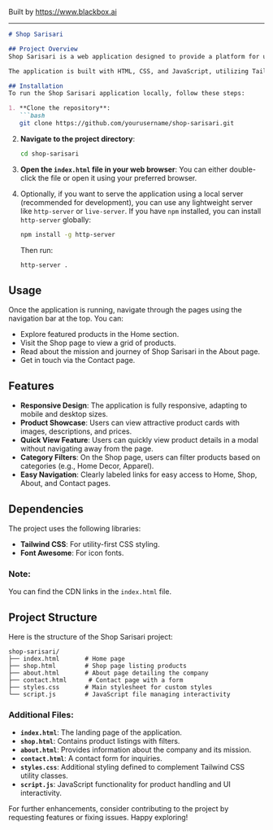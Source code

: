 
Built by https://www.blackbox.ai

---

```markdown
# Shop Sarisari

## Project Overview
Shop Sarisari is a web application designed to provide a platform for users to browse and purchase unique, handcrafted products from local artisans. The project features a user-friendly interface, showcasing popular products, and provides seamless navigation between various pages including Home, Shop, About, and Contact. 

The application is built with HTML, CSS, and JavaScript, utilizing Tailwind CSS for styling and responsive design, alongside interactivity managed through JavaScript.

## Installation
To run the Shop Sarisari application locally, follow these steps:

1. **Clone the repository**:
   ```bash
   git clone https://github.com/yourusername/shop-sarisari.git
   ```
   
2. **Navigate to the project directory**:
   ```bash
   cd shop-sarisari
   ```

3. **Open the `index.html` file in your web browser**:
   You can either double-click the file or open it using your preferred browser.

4. Optionally, if you want to serve the application using a local server (recommended for development), you can use any lightweight server like `http-server` or `live-server`. If you have `npm` installed, you can install `http-server` globally:
   ```bash
   npm install -g http-server
   ```
   Then run:
   ```bash
   http-server .
   ```

## Usage
Once the application is running, navigate through the pages using the navigation bar at the top. You can:

- Explore featured products in the Home section.
- Visit the Shop page to view a grid of products.
- Read about the mission and journey of Shop Sarisari in the About page.
- Get in touch via the Contact page.

## Features
- **Responsive Design**: The application is fully responsive, adapting to mobile and desktop sizes.
- **Product Showcase**: Users can view attractive product cards with images, descriptions, and prices.
- **Quick View Feature**: Users can quickly view product details in a modal without navigating away from the page.
- **Category Filters**: On the Shop page, users can filter products based on categories (e.g., Home Decor, Apparel).
- **Easy Navigation**: Clearly labeled links for easy access to Home, Shop, About, and Contact pages.

## Dependencies
The project uses the following libraries:

- **Tailwind CSS**: For utility-first CSS styling.
- **Font Awesome**: For icon fonts.

### Note:
You can find the CDN links in the `index.html` file.

## Project Structure
Here is the structure of the Shop Sarisari project:

```
shop-sarisari/
├── index.html       # Home page
├── shop.html        # Shop page listing products
├── about.html       # About page detailing the company
├── contact.html      # Contact page with a form
├── styles.css       # Main stylesheet for custom styles
└── script.js        # JavaScript file managing interactivity
```

### Additional Files:
- **`index.html`**: The landing page of the application.
- **`shop.html`**: Contains product listings with filters.
- **`about.html`**: Provides information about the company and its mission.
- **`contact.html`**: A contact form for inquiries.
- **`styles.css`**: Additional styling defined to complement Tailwind CSS utility classes.
- **`script.js`**: JavaScript functionality for product handling and UI interactivity.

For further enhancements, consider contributing to the project by requesting features or fixing issues. Happy exploring!
```
